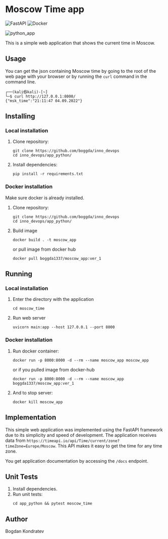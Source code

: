 # Moscow Time app
![FastAPI](https://img.shields.io/badge/FastAPI-005571?style=for-the-badge&logo=fastapi)
![Docker](https://img.shields.io/badge/docker-%230db7ed.svg?style=for-the-badge&logo=docker&logoColor=white)

![python_app](https://github.com/boggda/inno_devops/actions/workflows/python_ci.yaml/badge.svg)

This is a simple web application that shows the current time in Moscow.

## Usage

You can get the json containing Moscow time by going to the root of the web page with your browser or by running the ```curl``` command in the command line.
```
┌──(kali㉿kali)-[~]
└─$ curl http://127.0.0.1:8000/      
{"msk_time":"21:11:47 04.09.2022"} 
```

## Installing

### Local installation

1) Clone repository:
    ```
    git clone https://github.com/boggda/inno_devops
    cd inno_devops/app_python/
    ```
2) Install dependencies:
    ```
    pip install -r requirements.txt
    ```

### Docker installation

Make sure docker is already installed.

1) Clone repository:
    ```
    git clone https://github.com/boggda/inno_devops
    cd inno_devops/app_python/
    ```
2) Build image
    ```
    docker build . -t moscow_app
    ```
    or pull image from docker hub
    ```
    docker pull boggda1337/moscow_app:ver_1
    ```

## Running

### Local installation

1) Enter the directory with the application
    ```
    cd moscow_time
    ```
2) Run web server
    ```
    uvicorn main:app --host 127.0.0.1 --port 8000
    ```

### Docker installation

1) Run docker container:
    ```
    docker run -p 8000:8000 -d --rm --name moscow_app moscow_app
    ```
    or if you pulled image from docker-hub
    ```
    docker run -p 8000:8000 -d --rm --name moscow_app boggda1337/moscow_app:ver_1
    ```
2) And to stop server:
    ```
    docker kill moscow_app
    ```

## Implementation

This simple web application was implemented using the FastAPI framework due to its simplicity and speed of development.
The application receives data from ```https://timeapi.io/api/Time/current/zone?timeZone=Europe/Moscow```. This API makes it easy to get the time for any time zone.

You get application documentation by accessing the ```/docs``` endpoint.

## Unit Tests

1) Install dependencies.
2) Run unit tests:
    ```
    cd app_python && pytest moscow_time
    ```

## Author

Bogdan Kondratev


